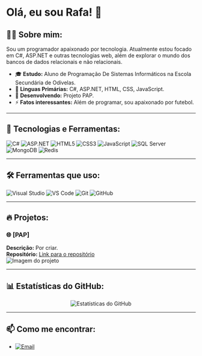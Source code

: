 # Olá, eu sou Rafa! 👋

## 👨‍💻 Sobre mim:
Sou um programador apaixonado por tecnologia. Atualmente estou focado em C#, ASP.NET e outras tecnologias web, além de explorar o mundo dos bancos de dados relacionais e não relacionais.

- 🎓 **Estudo:** Aluno de Programação De Sistemas Informáticos na Escola Secundária de Odivelas.
- 🌱 **Linguas Primárias:** C#, ASP.NET, HTML, CSS, JavaScript.
- 💼 **Desenvolvendo:** Projeto PAP.
- ⚡ **Fatos interessantes:** Além de programar, sou apaixonado por futebol.

---

## 🚀 Tecnologias e Ferramentas:
![C#](https://img.shields.io/badge/-C%23-blue?style=flat-square&logo=c-sharp) 
![ASP.NET](https://img.shields.io/badge/-ASP.NET-5C2D91?style=flat-square&logo=dotnet)
![HTML5](https://img.shields.io/badge/-HTML5-E34F26?style=flat-square&logo=html5)
![CSS3](https://img.shields.io/badge/-CSS3-1572B6?style=flat-square&logo=css3)
![JavaScript](https://img.shields.io/badge/-JavaScript-F7DF1E?style=flat-square&logo=javascript)
![SQL Server](https://img.shields.io/badge/-SQL%20Server-CC2927?style=flat-square&logo=microsoft-sql-server)
![MongoDB](https://img.shields.io/badge/-MongoDB-47A248?style=flat-square&logo=mongodb)
![Redis](https://img.shields.io/badge/-Redis-DC382D?style=flat-square&logo=redis)

---

## 🛠️ Ferramentas que uso:
![Visual Studio](https://img.shields.io/badge/-Visual%20Studio-5C2D91?style=flat-square&logo=visual-studio)
![VS Code](https://img.shields.io/badge/-VS%20Code-007ACC?style=flat-square&logo=visual-studio-code)
![Git](https://img.shields.io/badge/-Git-F05032?style=flat-square&logo=git)
![GitHub](https://img.shields.io/badge/-GitHub-181717?style=flat-square&logo=github)

---

## 🔥 Projetos:
### 🌐 [PAP]
**Descrição:** Por criar.  
**Repositório:** [Link para o repositório]()  
![Imagem do projeto]()

---

## 📊 Estatísticas do GitHub:
<p align="center">
  <img src="https://github-readme-stats.vercel.app/api?username=Zipex-Dev&show_icons=true&theme=radical" alt="Estatísticas do GitHub" />
</p>

---

## 📫 Como me encontrar:
- [![Email](https://img.shields.io/badge/-Email-D14836?style=flat-square&logo=gmail&logoColor=white)](mailto:rafalogon06@gmail.com)
